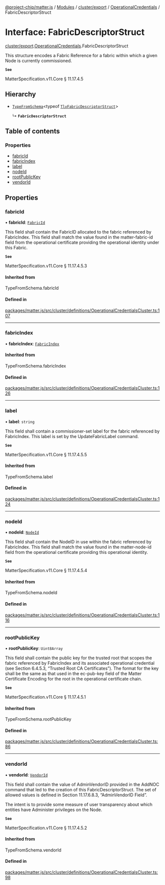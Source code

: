 [@project-chip/matter.js](../README.md) / [Modules](../modules.md) / [cluster/export](../modules/cluster_export.md) / [OperationalCredentials](../modules/cluster_export.OperationalCredentials.md) / FabricDescriptorStruct

# Interface: FabricDescriptorStruct

[cluster/export](../modules/cluster_export.md).[OperationalCredentials](../modules/cluster_export.OperationalCredentials.md).FabricDescriptorStruct

This structure encodes a Fabric Reference for a fabric within which a given Node is currently commissioned.

**`See`**

MatterSpecification.v11.Core § 11.17.4.5

## Hierarchy

- [`TypeFromSchema`](../modules/tlv_export.md#typefromschema)\<typeof [`TlvFabricDescriptorStruct`](../modules/cluster_export.OperationalCredentials.md#tlvfabricdescriptorstruct)\>

  ↳ **`FabricDescriptorStruct`**

## Table of contents

### Properties

- [fabricId](cluster_export.OperationalCredentials.FabricDescriptorStruct.md#fabricid)
- [fabricIndex](cluster_export.OperationalCredentials.FabricDescriptorStruct.md#fabricindex)
- [label](cluster_export.OperationalCredentials.FabricDescriptorStruct.md#label)
- [nodeId](cluster_export.OperationalCredentials.FabricDescriptorStruct.md#nodeid)
- [rootPublicKey](cluster_export.OperationalCredentials.FabricDescriptorStruct.md#rootpublickey)
- [vendorId](cluster_export.OperationalCredentials.FabricDescriptorStruct.md#vendorid)

## Properties

### fabricId

• **fabricId**: [`FabricId`](../modules/datatype_export.md#fabricid)

This field shall contain the FabricID allocated to the fabric referenced by FabricIndex. This field shall
match the value found in the matter-fabric-id field from the operational certificate providing the
operational identity under this Fabric.

**`See`**

MatterSpecification.v11.Core § 11.17.4.5.3

#### Inherited from

TypeFromSchema.fabricId

#### Defined in

[packages/matter.js/src/cluster/definitions/OperationalCredentialsCluster.ts:107](https://github.com/project-chip/matter.js/blob/904d0c9b952b91f28a21803759c5e5c66ee4d272/packages/matter.js/src/cluster/definitions/OperationalCredentialsCluster.ts#L107)

___

### fabricIndex

• **fabricIndex**: [`FabricIndex`](../modules/datatype_export.md#fabricindex)

#### Inherited from

TypeFromSchema.fabricIndex

#### Defined in

[packages/matter.js/src/cluster/definitions/OperationalCredentialsCluster.ts:126](https://github.com/project-chip/matter.js/blob/904d0c9b952b91f28a21803759c5e5c66ee4d272/packages/matter.js/src/cluster/definitions/OperationalCredentialsCluster.ts#L126)

___

### label

• **label**: `string`

This field shall contain a commissioner-set label for the fabric referenced by FabricIndex. This label is
set by the UpdateFabricLabel command.

**`See`**

MatterSpecification.v11.Core § 11.17.4.5.5

#### Inherited from

TypeFromSchema.label

#### Defined in

[packages/matter.js/src/cluster/definitions/OperationalCredentialsCluster.ts:124](https://github.com/project-chip/matter.js/blob/904d0c9b952b91f28a21803759c5e5c66ee4d272/packages/matter.js/src/cluster/definitions/OperationalCredentialsCluster.ts#L124)

___

### nodeId

• **nodeId**: [`NodeId`](../modules/datatype_export.md#nodeid)

This field shall contain the NodeID in use within the fabric referenced by FabricIndex. This field shall
match the value found in the matter-node-id field from the operational certificate providing this
operational identity.

**`See`**

MatterSpecification.v11.Core § 11.17.4.5.4

#### Inherited from

TypeFromSchema.nodeId

#### Defined in

[packages/matter.js/src/cluster/definitions/OperationalCredentialsCluster.ts:116](https://github.com/project-chip/matter.js/blob/904d0c9b952b91f28a21803759c5e5c66ee4d272/packages/matter.js/src/cluster/definitions/OperationalCredentialsCluster.ts#L116)

___

### rootPublicKey

• **rootPublicKey**: `Uint8Array`

This field shall contain the public key for the trusted root that scopes the fabric referenced by
FabricIndex and its associated operational credential (see Section 6.4.5.3, “Trusted Root CA Certificates”).
The format for the key shall be the same as that used in the ec-pub-key field of the Matter Certificate
Encoding for the root in the operational certificate chain.

**`See`**

MatterSpecification.v11.Core § 11.17.4.5.1

#### Inherited from

TypeFromSchema.rootPublicKey

#### Defined in

[packages/matter.js/src/cluster/definitions/OperationalCredentialsCluster.ts:86](https://github.com/project-chip/matter.js/blob/904d0c9b952b91f28a21803759c5e5c66ee4d272/packages/matter.js/src/cluster/definitions/OperationalCredentialsCluster.ts#L86)

___

### vendorId

• **vendorId**: [`VendorId`](../modules/datatype_export.md#vendorid)

This field shall contain the value of AdminVendorID provided in the AddNOC command that led to the creation
of this FabricDescriptorStruct. The set of allowed values is defined in Section 11.17.6.8.3, “AdminVendorID
Field”.

The intent is to provide some measure of user transparency about which entities have Administer privileges
on the Node.

**`See`**

MatterSpecification.v11.Core § 11.17.4.5.2

#### Inherited from

TypeFromSchema.vendorId

#### Defined in

[packages/matter.js/src/cluster/definitions/OperationalCredentialsCluster.ts:98](https://github.com/project-chip/matter.js/blob/904d0c9b952b91f28a21803759c5e5c66ee4d272/packages/matter.js/src/cluster/definitions/OperationalCredentialsCluster.ts#L98)
